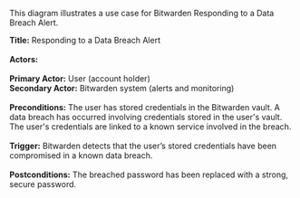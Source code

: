 This diagram illustrates a use case for Bitwarden Responding to a Data Breach Alert.

**Title:** Responding to a Data Breach Alert<br>
**<br>Actors:**<br><br>
**Primary Actor:** User (account holder)<br>
**Secondary Actor:** Bitwarden system (alerts and monitoring)<br>
**<br>Preconditions:**
The user has stored credentials in the Bitwarden vault.
A data breach has occurred involving credentials stored in the user's vault.
The user's credentials are linked to a known service involved in the breach.<br>
**<br>Trigger:**
Bitwarden detects that the user’s stored credentials have been compromised in a known data breach.<br>
**<br>Postconditions:**
The breached password has been replaced with a strong, secure password.
